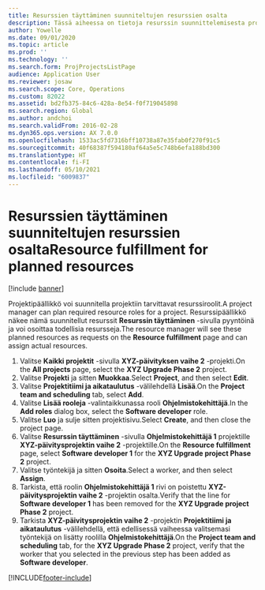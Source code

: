 ```yaml
---
title: Resurssien täyttäminen suunniteltujen resurssien osalta
description: Tässä aiheessa on tietoja resurssin suunnittelemisesta projektiin.
author: Yowelle
ms.date: 09/01/2020
ms.topic: article
ms.prod: ''
ms.technology: ''
ms.search.form: ProjProjectsListPage
audience: Application User
ms.reviewer: josaw
ms.search.scope: Core, Operations
ms.custom: 82022
ms.assetid: bd2fb375-84c6-428a-8e54-f0f719045898
ms.search.region: Global
ms.author: andchoi
ms.search.validFrom: 2016-02-28
ms.dyn365.ops.version: AX 7.0.0
ms.openlocfilehash: 1533ac5fd7316bff10738a87e35fab0f270f91c5
ms.sourcegitcommit: 40f68387f594180af64a5e5c748b6efa188bd300
ms.translationtype: HT
ms.contentlocale: fi-FI
ms.lasthandoff: 05/10/2021
ms.locfileid: "6009837"
---
```

# <a name="resource-fulfillment-for-planned-resources"></a><span data-ttu-id="6b9e4-103">Resurssien täyttäminen suunniteltujen resurssien osalta</span><span class="sxs-lookup"><span data-stu-id="6b9e4-103">Resource fulfillment for planned resources</span></span>

[!include [banner](../includes/banner.md)]

<span data-ttu-id="6b9e4-104">Projektipäällikkö voi suunnitella projektiin tarvittavat resurssiroolit.</span><span class="sxs-lookup"><span data-stu-id="6b9e4-104">A project manager can plan required resource roles for a project.</span></span> <span data-ttu-id="6b9e4-105">Resurssipäällikkö näkee nämä suunnitellut resurssit **Resurssin täyttäminen** -sivulla pyyntöinä ja voi osoittaa todellisia resursseja.</span><span class="sxs-lookup"><span data-stu-id="6b9e4-105">The resource manager will see these planned resources as requests on the **Resource fulfillment** page and can assign actual resources.</span></span>

1. <span data-ttu-id="6b9e4-106">Valitse **Kaikki projektit** -sivulla **XYZ-päivityksen vaihe 2** -projekti.</span><span class="sxs-lookup"><span data-stu-id="6b9e4-106">On the **All projects** page, select the **XYZ Upgrade Phase 2** project.</span></span>
2. <span data-ttu-id="6b9e4-107">Valitse **Projekti** ja sitten **Muokkaa**.</span><span class="sxs-lookup"><span data-stu-id="6b9e4-107">Select **Project**, and then select **Edit**.</span></span>
3. <span data-ttu-id="6b9e4-108">Valitse **Projektitiimi ja aikataulutus** -välilehdellä **Lisää**.</span><span class="sxs-lookup"><span data-stu-id="6b9e4-108">On the **Project team and scheduling** tab, select **Add**.</span></span>
4. <span data-ttu-id="6b9e4-109">Valitse **Lisää rooleja** -valintaikkunassa rooli **Ohjelmistokehittäjä**.</span><span class="sxs-lookup"><span data-stu-id="6b9e4-109">In the **Add roles** dialog box, select the **Software developer** role.</span></span>
5. <span data-ttu-id="6b9e4-110">Valitse **Luo** ja sulje sitten projektisivu.</span><span class="sxs-lookup"><span data-stu-id="6b9e4-110">Select **Create**, and then close the project page.</span></span>
6. <span data-ttu-id="6b9e4-111">Valitse **Resurssin täyttäminen** -sivulla **Ohjelmistokehittäjä 1** projektille **XYZ-päivitysprojektin vaihe 2** -projektille.</span><span class="sxs-lookup"><span data-stu-id="6b9e4-111">On the **Resource fulfillment** page, select **Software developer 1** for the **XYZ Upgrade project Phase 2** project.</span></span>
7. <span data-ttu-id="6b9e4-112">Valitse työntekijä ja sitten **Osoita**.</span><span class="sxs-lookup"><span data-stu-id="6b9e4-112">Select a worker, and then select **Assign**.</span></span>
8. <span data-ttu-id="6b9e4-113">Tarkista, että roolin **Ohjelmistokehittäjä 1** rivi on poistettu **XYZ-päivitysprojektin vaihe 2** -projektin osalta.</span><span class="sxs-lookup"><span data-stu-id="6b9e4-113">Verify that the line for **Software developer 1** has been removed for the **XYZ Upgrade project Phase 2** project.</span></span>
9. <span data-ttu-id="6b9e4-114">Tarkista **XYZ-päivitysprojektin vaihe 2** -projektin **Projektitiimi ja aikataulutus** -välilehdellä, että edellisessä vaiheessa valitsemasi työntekijä on lisätty roolilla **Ohjelmistokehittäjä**.</span><span class="sxs-lookup"><span data-stu-id="6b9e4-114">On the **Project team and scheduling** tab, for the **XYZ Upgrade Phase 2** project, verify that the worker that you selected in the previous step has been added as **Software developer**.</span></span>


[!INCLUDE[footer-include](../includes/footer-banner.md)]